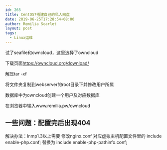 ```yaml
---
id: 265
title: CentOS7搭建自己的私人网盘
date: 2019-06-25T17:28:54+08:00
author: Remilia Scarlet
layout: post
tags:
  - Linux运维
---
```

试了seafile和owncloud，这里选择了owncloud

下载页面<https://owncloud.org/download/>

解压tar -xf 

将文件夹复制到webserver的root目录下并修改用户所属

数据库中为owncloud创建一个用户及对应数据库

在浏览器中输入www.remilia.pw/owncloud



## 一些问题：配置完后出现404

解决办法：lnmp1.3以上需要 修改nginx.conf 对应虚拟主机配置文件里的 include enable-php.conf; 替换为 include enable-php-pathinfo.conf;